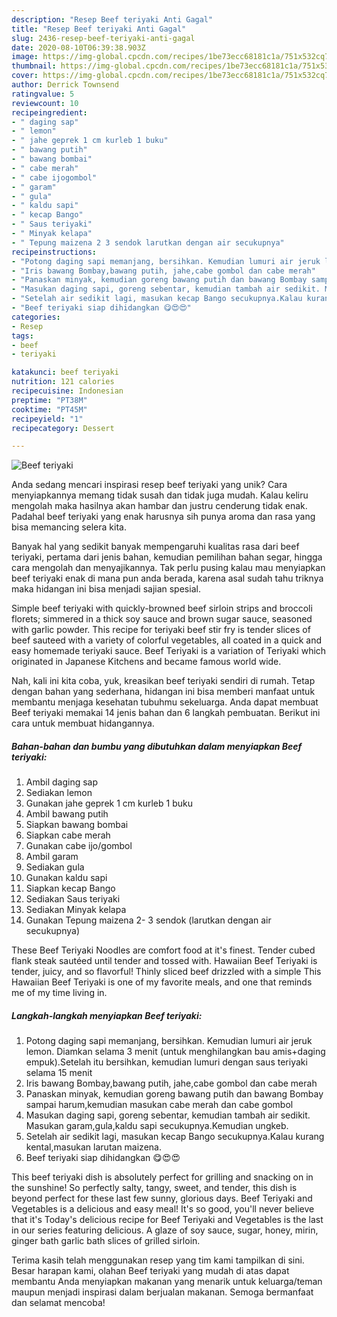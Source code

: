 ```yaml
---
description: "Resep Beef teriyaki Anti Gagal"
title: "Resep Beef teriyaki Anti Gagal"
slug: 2436-resep-beef-teriyaki-anti-gagal
date: 2020-08-10T06:39:38.903Z
image: https://img-global.cpcdn.com/recipes/1be73ecc68181c1a/751x532cq70/beef-teriyaki-foto-resep-utama.jpg
thumbnail: https://img-global.cpcdn.com/recipes/1be73ecc68181c1a/751x532cq70/beef-teriyaki-foto-resep-utama.jpg
cover: https://img-global.cpcdn.com/recipes/1be73ecc68181c1a/751x532cq70/beef-teriyaki-foto-resep-utama.jpg
author: Derrick Townsend
ratingvalue: 5
reviewcount: 10
recipeingredient:
- " daging sap"
- " lemon"
- " jahe geprek 1 cm kurleb 1 buku"
- " bawang putih"
- " bawang bombai"
- " cabe merah"
- " cabe ijogombol"
- " garam"
- " gula"
- " kaldu sapi"
- " kecap Bango"
- " Saus teriyaki"
- " Minyak kelapa"
- " Tepung maizena 2 3 sendok larutkan dengan air secukupnya"
recipeinstructions:
- "Potong daging sapi memanjang, bersihkan. Kemudian lumuri air jeruk lemon. Diamkan selama 3 menit (untuk menghilangkan bau amis+daging empuk).Setelah itu bersihkan, kemudian lumuri dengan saus teriyaki selama 15 menit"
- "Iris bawang Bombay,bawang putih, jahe,cabe gombol dan cabe merah"
- "Panaskan minyak, kemudian goreng bawang putih dan bawang Bombay sampai harum,kemudian masukan cabe merah dan cabe gombol"
- "Masukan daging sapi, goreng sebentar, kemudian tambah air sedikit. Masukan garam,gula,kaldu sapi secukupnya.Kemudian ungkeb."
- "Setelah air sedikit lagi, masukan kecap Bango secukupnya.Kalau kurang kental,masukan larutan maizena."
- "Beef teriyaki siap dihidangkan 😋😍😍"
categories:
- Resep
tags:
- beef
- teriyaki

katakunci: beef teriyaki 
nutrition: 121 calories
recipecuisine: Indonesian
preptime: "PT38M"
cooktime: "PT45M"
recipeyield: "1"
recipecategory: Dessert

---
```



![Beef teriyaki](https://img-global.cpcdn.com/recipes/1be73ecc68181c1a/751x532cq70/beef-teriyaki-foto-resep-utama.jpg)

Anda sedang mencari inspirasi resep beef teriyaki yang unik? Cara menyiapkannya memang tidak susah dan tidak juga mudah. Kalau keliru mengolah maka hasilnya akan hambar dan justru cenderung tidak enak. Padahal beef teriyaki yang enak harusnya sih punya aroma dan rasa yang bisa memancing selera kita.

Banyak hal yang sedikit banyak mempengaruhi kualitas rasa dari beef teriyaki, pertama dari jenis bahan, kemudian pemilihan bahan segar, hingga cara mengolah dan menyajikannya. Tak perlu pusing kalau mau menyiapkan beef teriyaki enak di mana pun anda berada, karena asal sudah tahu triknya maka hidangan ini bisa menjadi sajian spesial.

Simple beef teriyaki with quickly-browned beef sirloin strips and broccoli florets; simmered in a thick soy sauce and brown sugar sauce, seasoned with garlic powder. This recipe for teriyaki beef stir fry is tender slices of beef sauteed with a variety of colorful vegetables, all coated in a quick and easy homemade teriyaki sauce. Beef Teriyaki is a variation of Teriyaki which originated in Japanese Kitchens and became famous world wide.


Nah, kali ini kita coba, yuk, kreasikan beef teriyaki sendiri di rumah. Tetap dengan bahan yang sederhana, hidangan ini bisa memberi manfaat untuk membantu menjaga kesehatan tubuhmu sekeluarga. Anda dapat membuat Beef teriyaki memakai 14 jenis bahan dan 6 langkah pembuatan. Berikut ini cara untuk membuat hidangannya.

<!--inarticleads1-->

##### Bahan-bahan dan bumbu yang dibutuhkan dalam menyiapkan Beef teriyaki:

1. Ambil  daging sap
1. Sediakan  lemon
1. Gunakan  jahe geprek 1 cm kurleb 1 buku
1. Ambil  bawang putih
1. Siapkan  bawang bombai
1. Siapkan  cabe merah
1. Gunakan  cabe ijo/gombol
1. Ambil  garam
1. Sediakan  gula
1. Gunakan  kaldu sapi
1. Siapkan  kecap Bango
1. Sediakan  Saus teriyaki
1. Sediakan  Minyak kelapa
1. Gunakan  Tepung maizena 2- 3 sendok (larutkan dengan air secukupnya)


These Beef Teriyaki Noodles are comfort food at it&#39;s finest. Tender cubed flank steak sautéed until tender and tossed with. Hawaiian Beef Teriyaki is tender, juicy, and so flavorful! Thinly sliced beef drizzled with a simple This Hawaiian Beef Teriyaki is one of my favorite meals, and one that reminds me of my time living in. 

<!--inarticleads2-->

##### Langkah-langkah menyiapkan Beef teriyaki:

1. Potong daging sapi memanjang, bersihkan. Kemudian lumuri air jeruk lemon. Diamkan selama 3 menit (untuk menghilangkan bau amis+daging empuk).Setelah itu bersihkan, kemudian lumuri dengan saus teriyaki selama 15 menit
1. Iris bawang Bombay,bawang putih, jahe,cabe gombol dan cabe merah
1. Panaskan minyak, kemudian goreng bawang putih dan bawang Bombay sampai harum,kemudian masukan cabe merah dan cabe gombol
1. Masukan daging sapi, goreng sebentar, kemudian tambah air sedikit. Masukan garam,gula,kaldu sapi secukupnya.Kemudian ungkeb.
1. Setelah air sedikit lagi, masukan kecap Bango secukupnya.Kalau kurang kental,masukan larutan maizena.
1. Beef teriyaki siap dihidangkan 😋😍😍


This beef teriyaki dish is absolutely perfect for grilling and snacking on in the sunshine! So perfectly salty, tangy, sweet, and tender, this dish is beyond perfect for these last few sunny, glorious days. Beef Teriyaki and Vegetables is a delicious and easy meal! It&#39;s so good, you&#39;ll never believe that it&#39;s Today&#39;s delicious recipe for Beef Teriyaki and Vegetables is the last in our series featuring delicious. A glaze of soy sauce, sugar, honey, mirin, ginger bath garlic bath slices of grilled sirloin. 

Terima kasih telah menggunakan resep yang tim kami tampilkan di sini. Besar harapan kami, olahan Beef teriyaki yang mudah di atas dapat membantu Anda menyiapkan makanan yang menarik untuk keluarga/teman maupun menjadi inspirasi dalam berjualan makanan. Semoga bermanfaat dan selamat mencoba!
